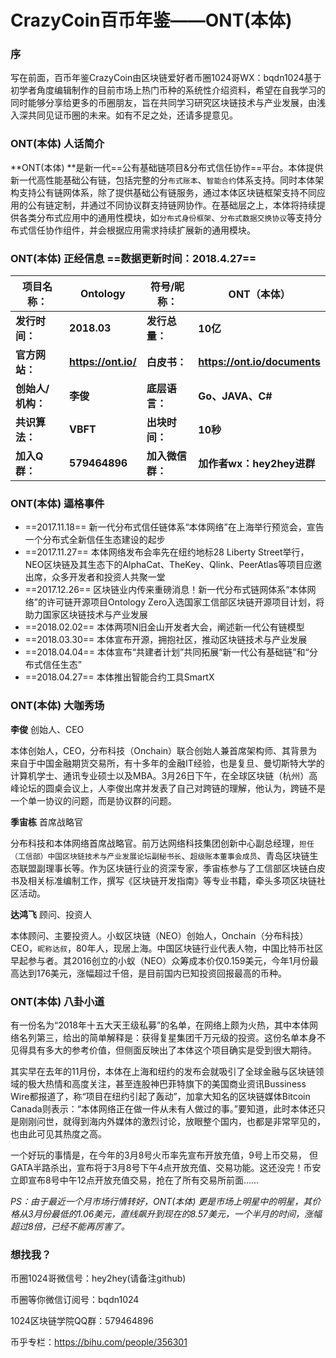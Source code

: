 
# CrazyCoin百币年鉴——ONT(本体) 

### 序
写在前面，百币年鉴CrazyCoin由区块链爱好者币圈1024哥WX：bqdn1024基于初学者角度编辑制作的目前市场上热门币种的系统性介绍资料，希望在自我学习的同时能够分享给更多的币圈朋友，旨在共同学习研究区块链技术与产业发展，由浅入深共同见证币圈的未来。如有不足之处，还请多提意见。

### ONT(本体) 人话简介

**ONT(本体) **是新一代==公有基础链项目&分布式信任协作==平台。本体提供新一代高性能基础公有链，包括完整的分`布式账本`、`智能合约`体系支持。同时本体架构支持公有链网体系，除了提供基础公有链服务，通过本体区块链框架支持不同应用的公有链定制，并通过不同协议群支持链网协作。在基础层之上，本体将持续提供各类分布式应用中的通用性模块，如`分布式身份框架`、`分布式数据交换协议`等支持分布式信任协作组件，并会根据应用需求持续扩展新的通用模块。

### ONT(本体) 正经信息  ==数据更新时间：2018.4.27==

**项目名称：**| **Ontology**|**符号/昵称：**|**ONT（本体）**
----------- | ----------- | ------------- | -------------
**发行时间：** | **2018.03** | **发行总量：**| **10亿**
**官方网站：**| **https://ont.io/**  | **白皮书：** | **https://ont.io/documents**
**创始人/机构：**  | **李俊** | **底层语言：** | **Go、JAVA、C#**
**共识算法：** | **VBFT**  | **出块时间：**| **10秒**
**加入Q群：** | **579464896**  | **加入微信群：**| **加作者wx：hey2hey进群**


### ONT(本体) 逼格事件

 - ==2017.11.18== 新一代分布式信任链体系“本体网络”在上海举行预览会，宣告一个分布式全新信任生态建设的起步
 - ==2017.11.27== 本体网络发布会率先在纽约地标28 Liberty Street举行，NEO区块链及其生态下的AlphaCat、TheKey、Qlink、PeerAtlas等项目应邀出席，众多开发者和投资人共聚一堂
 - ==2017.12.26== 区块链业内传来重磅消息！新一代分布式链网体系“本体网络”的许可链开源项目Ontology Zero入选国家工信部区块链开源项目计划，将助力国家区块链技术与产业发展
 - ==2018.02.02== 本体两项N旧金山开发者大会，阐述新一代公有链模型
 - ==2018.03.30== 本体宣布开源，拥抱社区，推动区块链技术与产业发展
 - ==2018.04.04== 本体宣布“共建者计划”共同拓展“新一代公有基础链”和“分布式信任生态”
 - ==2018.04.27== 本体推出智能合约工具SmartX

### ONT(本体) 大咖秀场

**李俊** 创始人、CEO

本体创始人，CEO，分布科技（Onchain）联合创始人兼首席架构师、其背景为来自于中国金融期货交易所，有十多年的金融IT经验，也是复旦、曼切斯特大学的计算机学士、通讯专业硕士以及MBA。3月26日下午，在全球区块链（杭州）高峰论坛的圆桌会议上，人李俊出席并发表了自己对跨链的理解，他认为，跨链不是一个单一协议的问题，而是协议群的问题。

**季宙栋** 首席战略官

分布科技和本体网络首席战略官。前万达网络科技集团创新中心副总经理，`担任（工信部）中国区块链技术与产业发展论坛副秘书长`、`超级账本董事会成员`、青岛区块链生态联盟副理事长等。作为区块链行业的资深专家，季宙栋参与了工信部区块链白皮书及相关标准编制工作，撰写《区块链开发指南》等专业书籍，牵头多项区块链社区活动。

**达鸿飞** 顾问、投资人

本体顾问、主要投资人。小蚁区块链（NEO）创始人，Onchain（分布科技） CEO，`昵称达叔`，80年人，现居上海。中国区块链行业代表人物，中国比特币社区早起参与者。其2016创立的小蚁（NEO）众筹成本价仅0.159美元，今年1月份最高达到176美元，涨幅超过千倍，是目前国内已知投资回报最高的币种。

### ONT(本体) 八卦小道

有一份名为“2018年十五大天王级私募”的名单，在网络上颇为火热，其中本体网络名列第三，给出的简单解释是：获得复星集团千万元级的投资。这份名单本身不见得具有多大的参考价值，但侧面反映出了本体这个项目确实是受到很大期待。

其实早在去年的11月份，本体在上海和纽约的发布会就吸引了全球金融与区块链领域的极大热情和高度关注，甚至连股神巴菲特旗下的美国商业资讯Bussiness Wire都报道了，称“项目在纽约引起了轰动”，加拿大知名的区块链媒体Bitcoin Canada则表示：“本体网络正在做一件从未有人做过的事。”要知道，此时本体还只是刚刚问世，就得到海内外媒体的激烈讨论，放眼整个国内，也都是非常罕见的，也由此可见其热度之高。

一个好玩的事情是，在今年的3月8号火币率先宣布开放充值，9号上币交易， 但GATA半路杀出，宣布将于3月8号下午4点开放充值、交易功能。这还没完！币安立即宣布8号中午12点开放充值交易，抢在了所有交易所前面……

*PS：由于最近一个月市场行情转好，ONT(本体) 更是市场上明星中的明星，其价格从3月份最低的1.06美元，直线飙升到现在的8.57美元，一个半月的时间，涨幅超过8倍，已经不能再厉害了。*

### 想找我？
币圈1024哥微信号：hey2hey(请备注github)

币圈等你微信订阅号：bqdn1024

1024区块链学院QQ群：579464896

币乎专栏：https://bihu.com/people/356301

